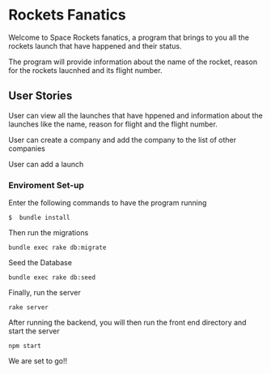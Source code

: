 # Rockets Fanatics

Welcome to Space Rockets fanatics, a program that brings to you all the rockets launch that have happened and their status. 

The program will provide information about the name of the rocket, reason for the rockets laucnhed and its flight number.

## User Stories

User can view all the launches that have hppened and information about the launches like the name, reason for flight and the flight number.

User can create a company and add the company to the list of other companies

User can add a launch 

### Enviroment Set-up
Enter the following commands to have the program running

`$  bundle install`

Then run the migrations

`bundle exec rake db:migrate`

Seed the Database

`bundle exec rake db:seed`

Finally, run the server

`rake server`

After running the backend, you will then run the front end directory and start the server

`npm start`

We are set to go!!

